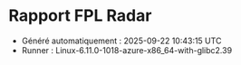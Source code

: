 # Rapport FPL Radar

- Généré automatiquement : 2025-09-22 10:43:15 UTC
- Runner : Linux-6.11.0-1018-azure-x86_64-with-glibc2.39
